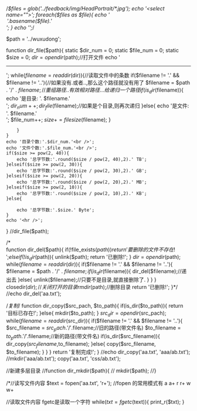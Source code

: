 	
/*$files = glob('../feedback/img/HeadPortrait/*.jpg');
echo '<select name="">';
foreach($files as $file){
	echo '<option value="'.$file.'">'.basename($file).'</option>';
}
echo '</select>';*/

$path = '../wuxudong';	
	
function dir_file($path){
	static $dir_num = 0;
	static $file_num = 0;
	static $size = 0;
	$dir = opendir($path);//打开文件
	echo '<hr />';
	while($filename = readdir($dir)){//读取文件中的条数
		if($filename != '.' && $filename != '..'){//如果没有.或者..,那么这个路径就没有用了
			$filename = $path . '/' . $filename;//重组路径..有效相对路径...给递归一个路径
			if(is_dir($filename)){
				echo '是目录: '. $filename.'<br />';
				$dir_num++;
				dir_file($filename);//如果是个目录,则再次递归
			}else{
				echo '是文件: '. $filename.'<br />';
				$file_num++;
				$size += filesize($filename);
			}
			
		}
	}
	echo '目录个数:'.$dir_num.'<br />';
	echo '文件个数:'.$file_num.'<br />';
	if($size >= pow(2, 40)){
		echo '总字节数:'.round($size / pow(2, 40),2).' TB';
	}elseif($size >= pow(2, 30)){
		echo '总字节数:'.round($size / pow(2, 30),2).' GB';
	}elseif($size >= pow(2, 20)){
		echo '总字节数:'.round($size / pow(2, 20),2).' MB';
	}elseif($size >= pow(2, 10)){
		echo '总字节数:'.round($size / pow(2, 10),2).' KB';
	}else{
	
		echo '总字节数:'.$size.' Byte';
	}
	echo '<hr />';
}
//dir_file($path);

/*	
function dir_del($path){
	if(!file_exists($path)){
		return '要删除的文件不存在!';
	}elseif(!is_dir($path)){
		unlink($path);
		return '已删除!';
	}
	$dir = opendir($path);
	while($filename = readdir($dir)){
		if($filename != '.' && $filename != '..'){
			$filename = $path . '/' . $filename;
			if(is_dir($filename)){
				dir_del($filename);//递出去
			}else{
				unlink($filename);//只要不是目录,就直接删除了.
			}
		}
	}
	closedir($dir);//关闭打开的目录
	rmdir($path);//删除目录
	return '已删除!';
}*/
//echo dir_del('aa.txt');
	
	
	
/*复制*/
function dir_copy($src_pach, $to_path){
	if(is_dir($to_path)){
		return '目标已存在!';
	}else{
		mkdir($to_path);
	}
	$src_dir = opendir($src_pach);
	while($filename = readdir($src_dir)){
		if($filename != '.' && $filename != '..'){
			$src_filename = $src_pach.'/'.$filename;//旧的路径(带文件名)
			$to_filename = $to_path.'/'.$filename;//新的路径(带文件名)
			if(is_dir($src_filename)){
				dir_copy($src_filename,$to_filename);
			}else{
				copy($src_filename, $to_filename);
			}
		}
	}
	return '复制完成!';
}
//echo dir_copy('aa.txt', 'aaa/ab.txt');
//mkdir('aaa/ab.txt');
copy('aa.txt', 'css/ab.txt');




	
//新建多层目录
//function dir_mkdir($path){
//	mkdir($path);
//}


/*//读写文件内容 
$text = fopen('aa.txt', 'r+');
//fopen 的常用模式有 a a+ r r+ w w+

//读取文件内容 fgetc是读取一个字符
while($txt = fgetc($text)){
	print_r($txt);
}